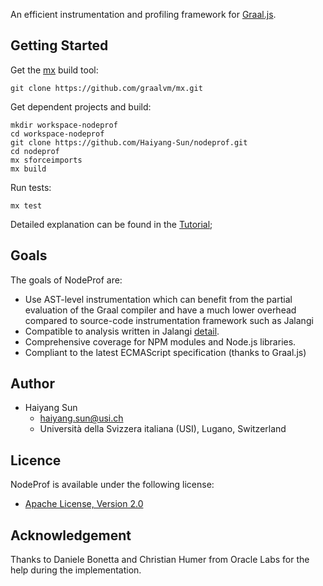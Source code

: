 An efficient instrumentation and profiling framework for [Graal.js](https://github.com/graalvm/graaljs).

## Getting Started
Get the [mx](https://github.com/graalvm/mx) build tool:

```
git clone https://github.com/graalvm/mx.git
```

Get dependent projects and build:

```
mkdir workspace-nodeprof
cd workspace-nodeprof
git clone https://github.com/Haiyang-Sun/nodeprof.git
cd nodeprof
mx sforceimports
mx build
```

Run tests:
```
mx test
```

Detailed explanation can be found in the [Tutorial](https://github.com/Haiyang-Sun/nodeprof/blob/master/Tutorial.md);

## Goals
The goals of NodeProf are:

* Use AST-level instrumentation which can benefit from the partial evaluation of the Graal compiler and have a much lower overhead compared to source-code instrumentation framework such as Jalangi
* Compatible to analysis written in Jalangi [detail](https://github.com/Haiyang-Sun/nodeprof/blob/master/Difference.md).
* Comprehensive coverage for NPM modules and Node.js libraries.
* Compliant to the latest ECMAScript specification (thanks to Graal.js)

## Author

* Haiyang Sun
	- haiyang.sun@usi.ch
	- Università della Svizzera italiana (USI), Lugano, Switzerland


## Licence

NodeProf is available under the following license:

* [Apache License, Version 2.0](http://www.apache.org/licenses/LICENSE-2.0)

## Acknowledgement

Thanks to Daniele Bonetta and Christian Humer from Oracle Labs for the help during the implementation.
